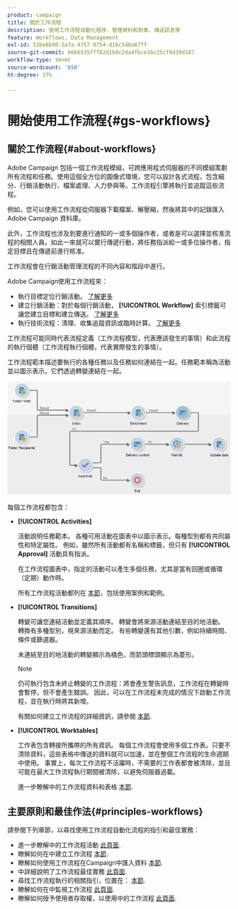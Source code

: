 ```yaml
---
product: campaign
title: 關於工作流程
description: 使用工作流程自動化程序、管理資料和對象、傳送訊息等
feature: Workflows, Data Management
exl-id: 51be6b90-2a7a-4757-9754-d16c540a87ff
source-git-commit: b666535f7f82d1b8c2da4fbce1bc25cf8d39d187
workflow-type: tm+mt
source-wordcount: '650'
ht-degree: 37%

---
```


# 開始使用工作流程{#gs-workflows}



## 關於工作流程{#about-workflows}

Adobe Campaign 包括一個工作流程模組，可跨應用程式伺服器的不同模組策劃所有流程和任務。使用這個全方位的圖像式環境，您可以設計各式流程，包含細分、行銷活動執行、檔案處理、人力參與等。工作流程引擎將執行並追蹤這些流程。

例如，您可以使用工作流程從伺服器下載檔案、解壓縮，然後將其中的記錄匯入 Adobe Campaign 資料庫。

此外，工作流程也涉及到要進行通知的一或多個操作者，或者是可以選擇並核准流程的相關人員。如此一來就可以實行傳遞行動，將任務指派給一或多位操作者，指定目標且在傳遞前進行核准。

工作流程會在行銷活動管理流程的不同內容和階段中進行。

Adobe Campaign使用工作流程來：

* 執行目標定位行銷活動。 [了解更多](building-a-workflow.md#implementation-steps-)
* 建立行銷活動：對於每個行銷活動， **[!UICONTROL Workflow]** 索引標籤可讓您建立目標和建立傳送。 [了解更多](building-a-workflow.md#campaign-workflows)
* 執行技術流程：清理、收集追蹤資訊或臨時計算。 [了解更多](building-a-workflow.md#technical-workflows)

工作流程可能同時代表流程定義（工作流程模型，代表應該發生的事情）和此流程的執行個體（工作流程執行個體，代表實際發生的事情）。

工作流程範本描述要執行的各種任務以及任務如何連結在一起。任務範本稱為活動並以圖示表示。它們透過轉變連結在一起。

![](assets/example1.png)

每個工作流程都包含：

* **[!UICONTROL Activities]**

  活動說明任務範本。 各種可用活動在圖表中以圖示表示。每種型別都有共同屬性和特定屬性。 例如，雖然所有活動都有名稱和標籤，但只有 **[!UICONTROL Approval]** 活動具有指派。

  在工作流程圖表中，指定的活動可以產生多個任務，尤其是當有回圈或循環（定期）動作時。

  所有工作流程活動都列在 [本節](about-activities.md)，包括使用案例和範例。

* **[!UICONTROL Transitions]**

  轉變可讓您連結活動並定義其順序。 轉變會將來源活動連結至目的地活動。 轉換有多種型別，視來源活動而定。 有些轉變還有其他引數，例如持續時間、條件或篩選器。

  未連結至目的地活動的轉變顯示為橘色，而箭頭標頭顯示為菱形。

  >[!NOTE]
  >
  >仍可執行包含未終止轉變的工作流程：將會產生警告訊息，工作流程在轉變時會暫停，但不會產生錯誤。 因此，可以在工作流程未完成的情況下啟動工作流程，並在執行時將其新增。

  有關如何建立工作流程的詳細資訊，請參閱 [本節](building-a-workflow.md).

* **[!UICONTROL Worktables]**

  工作表包含轉接所攜帶的所有資訊。 每個工作流程會使用多個工作表。只要不清除資料，這些表格中傳送的資料就可以加速，並在整個工作流程的生命週期中使用。 事實上，每次工作流程不活躍時，不需要的工作表都會被清除，並且可能在最大工作流程執行期間被清除，以避免伺服器過載。

  進一步瞭解中的工作流程資料和表格 [本節](how-to-use-workflow-data.md).

## 主要原則和最佳作法{#principles-workflows}

請參閱下列章節，以尋找使用工作流程自動化流程的指引和最佳實務：

* 進一步瞭解中的工作流程活動 [此頁面](how-to-use-workflow-data.md).
* 瞭解如何在中建立工作流程 [本節](building-a-workflow.md).
* 瞭解如何使用工作流程在Campaign中匯入資料 [本節](../../platform/using/import-export-workflows.md).
* 中詳細說明了工作流程最佳實務 [此頁面](workflow-best-practices.md).
* 尋找工作流程執行的相關指引，位置在： [本節](starting-a-workflow.md).
* 瞭解如何在中監視工作流程 [此頁面](monitoring-workflow-execution.md).
* 瞭解如何授予使用者存取權，以使用中的工作流程 [此頁面](managing-rights.md).

